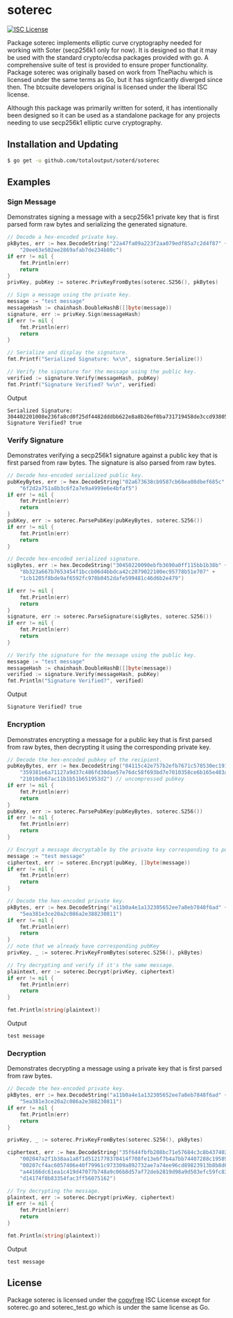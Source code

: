 soterec
=====

[![ISC License](http://img.shields.io/badge/license-ISC-blue.svg)](http://copyfree.org)

Package soterec implements elliptic curve cryptography needed for working with
Soter (secp256k1 only for now). It is designed so that it may be used with the
standard crypto/ecdsa packages provided with go.  A comprehensive suite of test
is provided to ensure proper functionality.  Package soterec was originally based
on work from ThePiachu which is licensed under the same terms as Go, but it has
signficantly diverged since then.  The btcsuite developers original is licensed
under the liberal ISC license.

Although this package was primarily written for soterd, it has intentionally been
designed so it can be used as a standalone package for any projects needing to
use secp256k1 elliptic curve cryptography.

## Installation and Updating

```bash
$ go get -u github.com/totaloutput/soterd/soterec
```

## Examples

### Sign Message  

Demonstrates signing a message with a secp256k1 private key that is first parsed form raw bytes and serializing the generated signature.
  
```go
// Decode a hex-encoded private key.
pkBytes, err := hex.DecodeString("22a47fa09a223f2aa079edf85a7c2d4f87" +
    "20ee63e502ee2869afab7de234b80c")
if err != nil {
    fmt.Println(err)
    return
}
privKey, pubKey := soterec.PrivKeyFromBytes(soterec.S256(), pkBytes)

// Sign a message using the private key.
message := "test message"
messageHash := chainhash.DoubleHashB([]byte(message))
signature, err := privKey.Sign(messageHash)
if err != nil {
    fmt.Println(err)
    return
}

// Serialize and display the signature.
fmt.Printf("Serialized Signature: %x\n", signature.Serialize())

// Verify the signature for the message using the public key.
verified := signature.Verify(messageHash, pubKey)
fmt.Printf("Signature Verified? %v\n", verified)
```

Output
```
Serialized Signature: 304402201008e236fa8cd0f25df4482dddbb622e8a8b26ef0ba731719458de3ccd93805b022032f8ebe514ba5f672466eba334639282616bb3c2f0ab09998037513d1f9e3d6d
Signature Verified? true
```

### Verify Signature  

Demonstrates verifying a secp256k1 signature against a public key that is first parsed from raw bytes.  The signature is also parsed from raw bytes.

```go
// Decode hex-encoded serialized public key.
pubKeyBytes, err := hex.DecodeString("02a673638cb9587cb68ea08dbef685c" +
    "6f2d2a751a8b3c6f2a7e9a4999e6e4bfaf5")
if err != nil {
    fmt.Println(err)
    return
}
pubKey, err := soterec.ParsePubKey(pubKeyBytes, soterec.S256())
if err != nil {
    fmt.Println(err)
    return
}

// Decode hex-encoded serialized signature.
sigBytes, err := hex.DecodeString("30450220090ebfb3690a0ff115bb1b38b" +
    "8b323a667b7653454f1bccb06d4bbdca42c2079022100ec95778b51e707" +
    "1cb1205f8bde9af6592fc978b0452dafe599481c46d6b2e479")

if err != nil {
    fmt.Println(err)
    return
}
signature, err := soterec.ParseSignature(sigBytes, soterec.S256())
if err != nil {
    fmt.Println(err)
    return
}

// Verify the signature for the message using the public key.
message := "test message"
messageHash := chainhash.DoubleHashB([]byte(message))
verified := signature.Verify(messageHash, pubKey)
fmt.Println("Signature Verified?", verified)
```

Output
```
Signature Verified? true
```

### Encryption

Demonstrates encrypting a message for a public key that is first parsed from raw bytes, then decrypting it using the corresponding private key.

```go
// Decode the hex-encoded pubkey of the recipient.
pubKeyBytes, err := hex.DecodeString("04115c42e757b2efb7671c578530ec191a1" +
    "359381e6a71127a9d37c486fd30dae57e76dc58f693bd7e7010358ce6b165e483a29" +
    "21010db67ac11b1b51b651953d2") // uncompressed pubkey
if err != nil {
    fmt.Println(err)
    return
}
pubKey, err := soterec.ParsePubKey(pubKeyBytes, soterec.S256())
if err != nil {
    fmt.Println(err)
    return
}

// Encrypt a message decryptable by the private key corresponding to pubKey
message := "test message"
ciphertext, err := soterec.Encrypt(pubKey, []byte(message))
if err != nil {
    fmt.Println(err)
    return
}

// Decode the hex-encoded private key.
pkBytes, err := hex.DecodeString("a11b0a4e1a132305652ee7a8eb7848f6ad" +
    "5ea381e3ce20a2c086a2e388230811")
if err != nil {
    fmt.Println(err)
    return
}
// note that we already have corresponding pubKey
privKey, _ := soterec.PrivKeyFromBytes(soterec.S256(), pkBytes)

// Try decrypting and verify if it's the same message.
plaintext, err := soterec.Decrypt(privKey, ciphertext)
if err != nil {
    fmt.Println(err)
    return
}

fmt.Println(string(plaintext))
```

Output
```
test message
```

### Decryption

Demonstrates decrypting a message using a private key that is first parsed from raw bytes.

```go
// Decode the hex-encoded private key.
pkBytes, err := hex.DecodeString("a11b0a4e1a132305652ee7a8eb7848f6ad" +
    "5ea381e3ce20a2c086a2e388230811")
if err != nil {
    fmt.Println(err)
    return
}

privKey, _ := soterec.PrivKeyFromBytes(soterec.S256(), pkBytes)

ciphertext, err := hex.DecodeString("35f644fbfb208bc71e57684c3c8b437402ca" +
    "002047a2f1b38aa1a8f1d5121778378414f708fe13ebf7b4a7bb74407288c1958969" +
    "00207cf4ac6057406e40f79961c973309a892732ae7a74ee96cd89823913b8b8d650" +
    "a44166dc61ea1c419d47077b748a9c06b8d57af72deb2819d98a9d503efc59fc8307" +
    "d14174f8b83354fac3ff56075162")

// Try decrypting the message.
plaintext, err := soterec.Decrypt(privKey, ciphertext)
if err != nil {
    fmt.Println(err)
    return
}

fmt.Println(string(plaintext))
```

Output
```
test message
```


## License

Package soterec is licensed under the [copyfree](http://copyfree.org) ISC License
except for soterec.go and soterec_test.go which is under the same license as Go.

